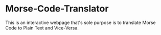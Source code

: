 # Morse-Code-Translator
This is an interactive webpage that's sole purpose is to translate Morse Code to Plain Text and Vice-Versa. 
